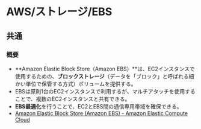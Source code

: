 # AWS/ストレージ/EBS

## 共通

### 概要

- **Amazon Elastic Block Store（Amazon EBS）**は、EC2インスタンスで使用するための、**ブロックストレージ**（データを「ブロック」と呼ばれる細かい単位で保管する方式）ボリュームを提供する。
- EBSは原則1台のEC2インスタンスで利用するが、マルチアタッチを使用することで、複数のEC2インスタンスと共有できる。
- **EBS最適化**を行うことで、EC2とEBS間の通信専用帯域を確保できる。
- [Amazon Elastic Block Store (Amazon EBS) - Amazon Elastic Compute Cloud](https://docs.aws.amazon.com/ja_jp/AWSEC2/latest/UserGuide/AmazonEBS.html)

